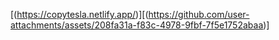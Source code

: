 [(https://copytesla.netlify.app/)][(https://github.com/user-attachments/assets/208fa31a-f83c-4978-9fbf-7f5e1752abaa)]
